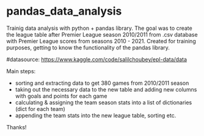 # pandas_data_analysis

Trainig data analysis with python + pandas library.
The goal was to create the league table after Premier League season 2010/2011 from .csv database with Premier League scores from seasons 2010 - 2021.
Created for training purposes, getting to know the functionality of the pandas library.

#datasource: https://www.kaggle.com/code/salilchoubey/epl-data/data

Main steps:
- sorting and extracting data to get 380 games from 2010/2011 season
- taking out the necessary data to the new table and adding new columns with goals and points for each game
- calculating & assigning the team season stats into a list of dictionaries (dict for each team)
- appending the team stats into the new league table, sorting etc.

Thanks!
